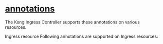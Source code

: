 # **[annotations](https://docs.konghq.com/kubernetes-ingress-controller/3.3.x/reference/annotations/)**

The Kong Ingress Controller supports these annotations on various resources.

Ingress resource
Following annotations are supported on Ingress resources:
